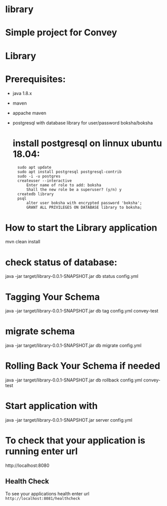 # library
Simple project for Convey
=======
# Library

# Prerequisites:
- java 1.8.x
- maven
- appache maven
- postgresql with database library for user/password boksha/boksha

	# install postgresql on linnux ubuntu 18.04:
		sudo apt update
		sudo apt install postgresql postgresql-contrib
		sudo -i -u postgres
		createuser --interactive
			Enter name of role to add: boksha
			Shall the new role be a superuser? (y/n) y
		createdb library
		psql
			alter user boksha with encrypted password 'boksha';
			GRANT ALL PRIVILEGES ON DATABASE library to boksha;

# How to start the Library application
mvn clean install

#  check status of database:
java -jar target/library-0.0.1-SNAPSHOT.jar db status config.yml 

#  Tagging Your Schema
java -jar target/library-0.0.1-SNAPSHOT.jar db tag config.yml convey-test

#  migrate schema
java -jar target/library-0.0.1-SNAPSHOT.jar db migrate config.yml 

#  Rolling Back Your Schema if needed
java -jar target/library-0.0.1-SNAPSHOT.jar db rollback config.yml  convey-test

#  Start application with
java -jar target/library-0.0.1-SNAPSHOT.jar server config.yml

# To check that your application is running enter url 
http://localhost:8080


Health Check
---

To see your applications health enter url `http://localhost:8081/healthcheck`
